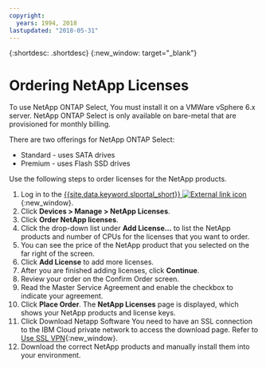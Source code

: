 ```yaml
---
copyright:
  years: 1994, 2018
lastupdated: "2018-05-31"
---
```


{:shortdesc: .shortdesc}
{:new_window: target="_blank"}

# Ordering NetApp Licenses

To use NetApp ONTAP Select, You must install it on a VMWare vSphere 6.x server.
NetApp ONTAP Select is only available on bare-metal that are provisioned for monthly billing.

There are two offerings for NetApp ONTAP Select:
* Standard - uses SATA drives
* Premium - uses Flash SSD drives

Use the following steps to order licenses for the NetApp products.
1. Log in to the [{{site.data.keyword.slportal_short}} ![External link icon](../../icons/launch-glyph.svg "External link icon")](https://control.softlayer.com/){:new_window}.
2. Click **Devices > Manage > NetApp Licenses**.
3. Click **Order NetApp licenses**.
4. Click the drop-down list under **Add License...** to list the NetApp products and number of CPUs for the licenses that you want to order.
5. You can see the price of the NetApp product that you selected on the far right of the screen.
6. Click **Add License** to add more licenses.
7. After you are finished adding licenses, click **Continue**.
8. Review your order on the Confirm Order screen.
9. Read the Master Service Agreement and enable the checkbox to indicate your agreement.
10. Click **Place Order**. The **NetApp Licenses** page is displayed, which shows your NetApp products and license keys.
7. Click Download Netapp Software You need to have an SSL connection to the IBM Cloud private network to access the download page. Refer to [Use SSL VPN](https://console.bluemix.net/docs/infrastructure/iaas-vpn/use-ssl-vpn.html#use-ssl-vpn){:new_window}.
8. Download the correct NetApp products and manually install them into your environment.
